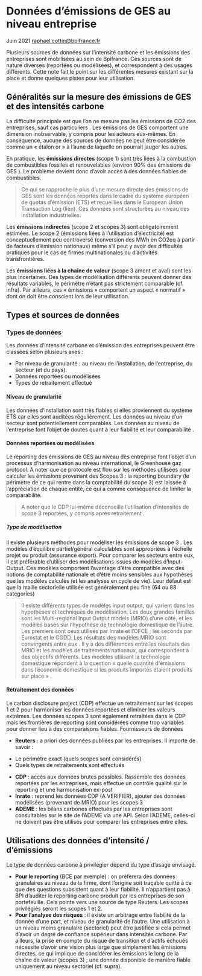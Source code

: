 # Données d’émissions de GES au niveau entreprise
Juin 2021
raphael.cottin@bpifrance.fr 

Plusieurs sources de données sur l’intensité carbone et les émissions des entreprises sont mobilisées au sein de Bpifrance. Ces sources sont de nature diverses (reportées ou modélisées), et correspondent à des usages différents. Cette note fait le point sur les différentes mesures existant sur la place et donne quelques pistes pour leur utilisation.

## Généralités sur la mesure des émissions de GES et des intensités carbone
La difficulté principale est que l’on ne mesure pas les émissions de CO2 des entreprises, sauf cas particuliers . Les émissions de GES comportent une dimension inobservable, y compris pour les acteurs eux-mêmes. En conséquence, aucune des sources de données ne peut être considérée comme un « étalon or » à l’aune de laquelle on pourrait jauger les autres. 

En pratique, les **émissions directes** (scope 1) sont très liées à la combustion de combustibles fossiles et renouvelables (environ 90% des émissions de GES ). Le problème devient donc d’avoir accès à des données fiables de combustibles. 

> Ce qui se rapproche le plus d’une mesure directe des émissions de GES sont les données reportés dans le cadre du système européen de quotas d’émission (ETS) et recueillies dans le European Union Transaction Log (lien). Ces données sont structurées au niveau des installation industrielles. 

Les **émissions indirectes** (scope 2 et scopes 3) sont obligatoirement estimées. Le scope 2 (émissions liées à l’utilisation d’électricité) est conceptuellement peu controversé (conversion des MWh en CO2eq à partir de facteurs d’émission nationaux) même s’il peut y avoir des difficultés pratiques pour le cas de firmes multinationales ou d’activités transfrontières. 

Les **émissions liées à la chaîne de valeur** (scope 3 amont et aval) sont les plus incertaines. Des types de modélisation différents peuvent donner des résultats variables, le périmètre n’étant pas strictement comparable (cf. infra). Par ailleurs, ces « émissions » comportent un aspect « normatif » dont on doit être conscient lors de leur utilisation. 

## Types et sources de données 
### Types de données

Les données d’intensité carbone et d’émission des entreprises peuvent être classées selon plusieurs axes :
-	Par niveau de granularité : au niveau de l’installation, de l’entreprise, du secteur (et du pays). 
-	Données reportées ou modélisées
-	Types de retraitement effectué

#### Niveau de granularité
Les données d’installation sont très fiables si elles proviennent du système ETS car elles sont auditées régulièrement. Les données au niveau d’un secteur sont potentiellement comparables. Les données au niveau de l’entreprise font l’objet de doutes quant à leur fiabilité et leur comparabilité .

#### Données reportées ou modélisées
Le reporting des émissions de GES au niveau des entreprise font l’objet d’un processus d’harmonisation au niveau international, le Greenhouse gaz protocol. A noter que ce protocole est flou sur les méthodes utilisées pour calculer les émissions provenant des Scopes 3 : la reporting boundary (le périmètre de ce qui rentre dans la comptabilité du scope 3) est laissée à l’appréciation de chaque entité, ce qui a comme conséquence de limiter la comparabilité.

> A noter que le CDP lui-même déconseille l’utilisation d’intensités de scope 3 reportées, y compris après retraitement . 

##### Type de modélisation
Il existe plusieurs méthodes pour modéliser les émissions de scope 3 . Les modèles d’équilibre partiel/général calculables sont appropriées à l’échelle projet ou produit (assurance export). Pour comparer les secteurs entre eux, il est préférable d’utiliser des modélisations issues de modèles d’Input-Output. Ces modèles comportent l’avantage d’être compatible avec des notions de comptabilité nationale et d’être moins sensibles aux hypothèses que les modèles calculés (et les analyses en cycle de vie). Leur défaut est que la maille sectorielle utilisée est généralement peu fine (64 ou 88 catégories)

> Il existe différents types de modèles input output, qui varient dans les hypothèses et techniques de modélisation. Les deux grandes familles sont les Multi-regional Input Output models (MRIO) d’une côté, et les modèles basés sur l’hypothèse de technologie domestique de l’autre. Les premiers sont ceux utilisés par Inrate et l’OFCE ; les seconds par Eurostat et le CGDD. Les résultats des modèles MRIO sont convergents entre eux . Il y a des différences entre les résultats des MRIO et les modèles de traitements nationaux, qui correspondent à des objectifs différents. Les modèles utilisant la technologie domestique répondent à la question « quelle quantité d'émissions dans l’économie domestique si les produits importés étaient produits sur place » .

#### Retraitement des données
Le carbon disclosure project (CDP) effectue un retraitement sur les scopes 1 et 2 pour harmoniser les données reportées et éliminer les valeurs extrêmes. Les données scopes 3 sont également retraitées dans le CDP mais les frontières de reporting sont considérées comme trop variables pour donner lieu à des comparaisons fiables.
Fournisseurs de données

-	**Reuters** : a priori des données publiées par les entreprises. Il importe de savoir :
 + Le périmètre exact (quels scopes sont considérés)
 + Quels types de retraitements sont effectués
-  **CDP** : accès aux données brutes possibles. Rassemble des données reportées par les entreprises, mais effectue un contrôle qualité sur le reporting et une harmonisation ex-post
-	**Inrate** : reprend les données CDP (A VERIFIER), ajouter des données modélisées (provenant de MRIO) pour les scopes 3
-	**ADEME** : les bilans carbones effectués par les entreprises sont consultables sur le site de l’ADEME via une API. Selon l’ADEME, celles-ci ne doivent pas être utilisés pour comparer les entreprises entre elles.

## Utilisations des données d’intensité / d’émissions

Le type de données carbone à privilégier dépend du type d’usage envisagé. 

- **Pour le reporting** (BCE par exemple) : on préfèrera des données granulaires au niveau de la firme, dont l’origine soit traçable quitte à ce que des questions subsistent quant à leur fiabilité. Il n’appartient pas à BPI d’auditer le reporting carbone produit par les entreprises de son portefeuille. Cela pointe vers une source de type Reuters. Les scopes privilégiés seront les scopes 1 et 2. 
- **Pour l’analyse des risques** : il existe un arbitrage entre fiabilité de la donnée d’une part, et niveau de granularité de l’autre. Une utilisation à un niveau moins granulaire (sectoriel) peut être justifiée si cela permet d’avoir un degré de confiance supérieur dans intensités carbone. 
Par ailleurs, la prise en compte du risque de transition et d’actifs échoués nécessite d’avoir une vision plus large que simplement les émissions directes, ce qui implique de considérer les émissions le long de la chaîne de valeur (scopes 3) ; une donnée disponible de manière fiable uniquement au niveau sectoriel (cf. supra). 
